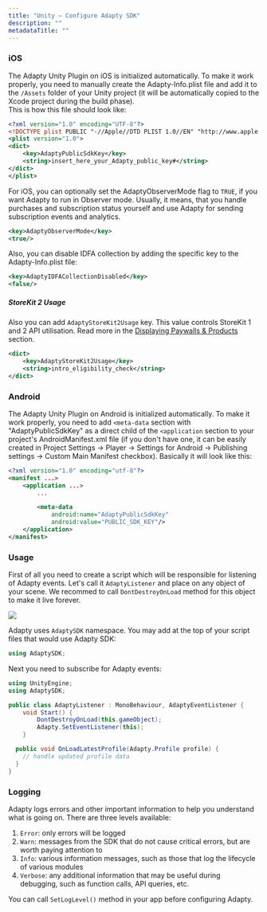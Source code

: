 ```yaml
---
title: "Unity – Configure Adapty SDK"
description: ""
metadataTitle: ""
---
```


### iOS

The Adapty Unity Plugin on iOS is initialized automatically. To make it work properly, you need to manually create the Adapty-Info.plist file and add it to the `/Assets` folder of your Unity project (it will be automatically copied to the Xcode project during the build phase).  
This is how this file should look like:

```xml
<?xml version="1.0" encoding="UTF-8"?>
<!DOCTYPE plist PUBLIC "-//Apple//DTD PLIST 1.0//EN" "http://www.apple.com/DTDs/PropertyList-1.0.dtd">
<plist version="1.0">
<dict>
    <key>AdaptyPublicSdkKey</key>
    <string>insert_here_your_Adapty_public_key#</string>
</dict>
</plist>
```

For iOS, you can optionally set the AdaptyObserverMode flag to `TRUE`, if you want Adapty to run in Observer mode. Usually, it means, that you handle purchases and subscription status yourself and use Adapty for sending subscription events and analytics.

```xml
<key>AdaptyObserverMode</key>
<true/>
```

Also, you can disable IDFA collection by adding the specific key to the Adapty-Info.plist file:

```xml
<key>AdaptyIDFACollectionDisabled</key>
<false/>
```

##### StoreKit 2 Usage

Also you can add `AdaptyStoreKit2Usage` key. This value controls StoreKit 1 and 2 API utilisation. Read more in the [Displaying Paywalls & Products](display-pb-paywalls) section.

```xml Adapty-Info.plist
<dict>
    <key>AdaptyStoreKit2Usage</key>
    <string>intro_eligibility_check</string>
</dict>
```

### Android

The Adapty Unity Plugin on Android is initialized automatically. To make it work properly, you need to add `<meta-data` section with "AdaptyPublicSdkKey" as a direct child of the `<application` section to your project's AndroidManifest.xml file (if you don't have one, it can be easily created in Project Settings -> Player -> Settings for Android -> Publishing settings -> Custom Main Manifest checkbox). Basically it will look like this:

```xml
<?xml version="1.0" encoding="utf-8"?>
<manifest ...>
    <application ...>
        ...

        <meta-data
            android:name="AdaptyPublicSdkKey"
            android:value="PUBLIC_SDK_KEY"/>
    </application>
</manifest>
```

### Usage

First of all you need to create a script which will be responsible for listening of Adapty events. Let's call it `AdaptyListener` and place on any object of your scene. We recommed to call `DontDestroyOnLoad` method for this object to make it live forever.


<div style={{ textAlign: 'center' }}>
  <img 
    src="https://files.readme.io/2ccd564-create_adapty_listener.png" 
    style={{ width: 'auto', border: 'none' }}
  />
</div>





Adapty uses `AdaptySDK` namespace. You may add at the top of your script files that would use Adapty SDK:

```csharp
using AdaptySDK;
```

Next you need to subscribe for Adapty events:

```csharp
using UnityEngine;
using AdaptySDK;

public class AdaptyListener : MonoBehaviour, AdaptyEventListener {
	void Start() {
		DontDestroyOnLoad(this.gameObject);
		Adapty.SetEventListener(this);
	}

  public void OnLoadLatestProfile(Adapty.Profile profile) {
    // handle updated profile data
  }
}
```

### Logging

Adapty logs errors and other important information to help you understand what is going on. There are three levels available:

1. `Error`: only errors will be logged
2. `Warn`: messages from the SDK that do not cause critical errors, but are worth paying attention to
3. `Info`: various information messages, such as those that log the lifecycle of various modules
4. `Verbose`: any additional information that may be useful during debugging, such as function calls, API queries, etc.

You can call `SetLogLevel()` method in your app before configuring Adapty.
